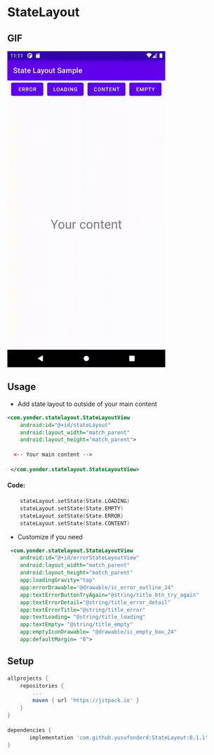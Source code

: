 # StateLayout

## GIF
<img src="https://github.com/yusufonderd/StateLayout/blob/master/art/sample.gif" width="360" height="720" />

## Usage
* Add state layout to outside of your main content
```xml
<com.yonder.statelayout.StateLayoutView
    android:id="@+id/stateLayout"
    android:layout_width="match_parent"
    android:layout_height="match_parent">

  <-- Your main content --> 

 </com.yonder.statelayout.StateLayoutView>

```

#### Code:
```kotlin
    stateLayout.setState(State.LOADING)
    stateLayout.setState(State.EMPTY)
    stateLayout.setState(State.ERROR) 
    stateLayout.setState(State.CONTENT)
```

* Customize if you need
```xml
 <com.yonder.statelayout.StateLayoutView
    android:id="@+id/errorStateLayoutView"
    android:layout_width="match_parent"
    android:layout_height="match_parent"
    app:loadingGravity="top"
    app:errorDrawable="@drawable/ic_error_outline_24"
    app:textErrorButtonTryAgain="@string/title_btn_try_again"
    app:textErrorDetail="@string/title_error_detail"
    app:textErrorTitle="@string/title_error"
    app:textLoading= "@string/title_loading"
    app:textEmpty= "@string/title_empty"
    app:emptyIconDrawable= "@drawable/ic_empty_box_24"
    app:defaultMargin= "8">
```

## Setup
```gradle
allprojects {
    repositories {
        ...
        maven { url 'https://jitpack.io' }
    }
}

dependencies {
       implementation 'com.github.yusufonderd:StateLayout:0.1.1'
}
```
